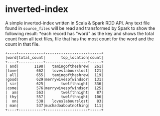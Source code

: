 # inverted-index

A simple inverted-index written in Scala & Spark RDD API.
Any text file found in ```source_files``` will be read and transformed by Spark to show the following result:
*each record has "word" as the key and shows the total count from all text files, file that has the most count for the word and the count in that file.

```
+----+-----------+-------------------+-----+
|word|total_count|       top_location|count|
+----+-----------+-------------------+-----+
| and|       1198|   tamingoftheshrew|  261|
|love|        662|   loveslabourslost|  121|
| all|        655|   tamingoftheshrew|  119|
|good|        629|merrywivesofwindsor|  131|
| sir|        625|       twelfthnight|  336|
|come|        576|merrywivesofwindsor|  125|
|  am|        563|       twelfthnight|   87|
| thy|        557|       twelfthnight|  106|
|  on|        538|   loveslabourslost|   83|
| man|        537|muchadoaboutnothing|  111|
+----+-----------+-------------------+-----+
```
